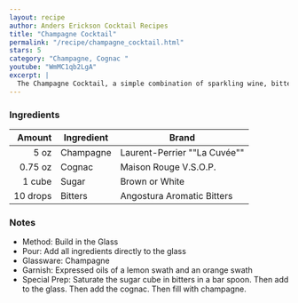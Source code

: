 ```yaml
---
layout: recipe
author: Anders Erickson Cocktail Recipes
title: "Champagne Cocktail"
permalink: "/recipe/champagne_cocktail.html"
stars: 5
category: "Champagne, Cognac "
youtube: "WmMC1qb2LgA"
excerpt: |
  The Champagne Cocktail, a simple combination of sparkling wine, bitters and sugar.
---
```


### Ingredients

|   Amount | Ingredient | Brand                        |
| -------: | ---------- | ---------------------------- |
|     5 oz | Champagne  | Laurent-Perrier ""La Cuvée"" |
|  0.75 oz | Cognac     | Maison Rouge V.S.O.P.        |
|   1 cube | Sugar      | Brown or White               |
| 10 drops | Bitters    | Angostura Aromatic Bitters   |

### Notes

- Method: Build in the Glass
- Pour: Add all ingredients directly to the glass
- Glassware: Champagne
- Garnish: Expressed oils of a lemon swath and an orange swath
- Special Prep: Saturate the sugar cube in bitters in a bar spoon. Then add to the glass. Then add the cognac. Then fill with champagne.
